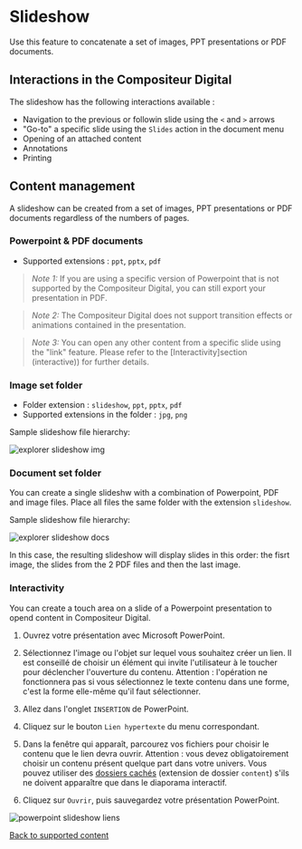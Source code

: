 # Slideshow

Use this feature to concatenate a set of images, PPT presentations or PDF documents.

## Interactions in the Compositeur Digital

The slideshow has the following interactions available :

- Navigation to the previous or followin slide using the `<` and `>` arrows
- "Go-to" a specific slide using the `Slides` action in the document menu
- Opening of an attached content
- Annotations
- Printing

## Content management

A slideshow can be created from a set of images, PPT presentations or PDF documents regardless of the numbers of pages.

### Powerpoint & PDF documents

- Supported extensions : `ppt`, `pptx`, `pdf`

>*Note 1:* If you are using a specific version of Powerpoint that is not supported by the Compositeur Digital, you can still export your presentation in PDF.

>*Note 2:* The Compositeur Digital does not support transition effects or animations contained in the presentation. 

>*Note 3:* You can open any other content from a specific slide using the "link" feature. Please refer to the [Interactivity]section (interactive)) for further details.

### Image set folder

- Folder extension : `slideshow`, `ppt`, `pptx`, `pdf`
- Supported extensions in the folder : `jpg`, `png`

Sample slideshow file hierarchy:

![explorer slideshow img](img/explorer_slideshow_img.jpg)

### Document set folder

You can create a single slideshw with a combination of Powerpoint, PDF and image files. Place all files the same folder with the extension `slideshow`.

Sample slideshow file hierarchy:

![explorer slideshow docs](img/explorer_slideshow_docs.jpg)

In this case, the resulting slideshow will display slides in this order: the fisrt image, the slides from the 2 PDF files and then the last image.

### <a name="interactive"></a> Interactivity

You can create a touch area on a slide of a Powerpoint presentation to opend content in Compositeur Digital.

1. Ouvrez votre présentation avec Microsoft PowerPoint.
2. Sélectionnez l'image ou l'objet sur lequel vous souhaitez créer un lien. Il est conseillé de choisir un élément qui invite l'utilisateur à le toucher pour déclencher l'ouverture du contenu.
	Attention : l'opération ne fonctionnera pas si vous sélectionnez le texte contenu dans une forme, c'est la forme elle-même qu'il faut sélectionner.
3. Allez dans l'onglet `INSERTION` de PowerPoint.
4. Cliquez sur le bouton `Lien hypertexte` du menu correspondant.
5. Dans la fenêtre qui apparaît, parcourez vos fichiers pour choisir le contenu que le lien devra ouvrir.
	Attention : vous devez obligatoirement choisir un contenu présent quelque part dans votre univers.
	Vous pouvez utiliser des [dossiers cachés](manage_contents#contentFolder) (extension de dossier `content`) s'ils ne doivent apparaître que dans le diaporama interactif.
	
6. Cliquez sur `Ouvrir`, puis sauvegardez votre présentation PowerPoint.

![powerpoint slideshow liens](img/powerpoint_slideshow_liens.jpg)

[Back to supported content](content_types.md)

